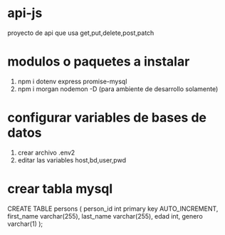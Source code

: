 # api-js
proyecto de api que usa get,put,delete,post,patch

# modulos o paquetes a instalar
1. npm i dotenv express promise-mysql
1. npm i morgan nodemon -D (para ambiente de desarrollo solamente)

# configurar variables de bases de datos
1. crear archivo .env2
1. editar las variables host,bd,user,pwd

# crear tabla mysql
CREATE TABLE persons (
    person_id int primary key AUTO_INCREMENT,
    first_name varchar(255),
    last_name varchar(255),
    edad int,
    genero varchar(1)
);

